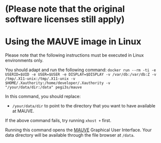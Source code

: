 # (Please note that the original software licenses still apply)

# Using the MAUVE image in Linux
Please note that the following instructions must be executed in Linux environments only.

You should adapt and run the following command: `docker run --rm -ti -e USERID=$UID -e USER=$USER -e DISPLAY=$DISPLAY -v /var/db:/var/db:Z -v /tmp/.X11-unix:/tmp/.X11-unix -v $HOME/.Xauthority:/home/developer/.Xauthority -v "/your/data/dir:/data" pegi3s/mauve`

In this command, you should replace:
- `/your/data/dir` to point to the directory that you want to have available at MAUVE.

If the above command fails, try running `xhost +` first. 

Running this command opens the [MAUVE](http://darlinglab.org/mauve/mauve.html) Graphical User Interface. Your data directory will be available through the file browser at `/data`.
